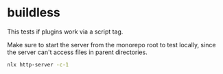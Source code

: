 # buildless

This tests if plugins work via a script tag.

Make sure to start the server from the monorepo root to test locally, since the server can't access files in parent directories.

```sh
nlx http-server -c-1
```